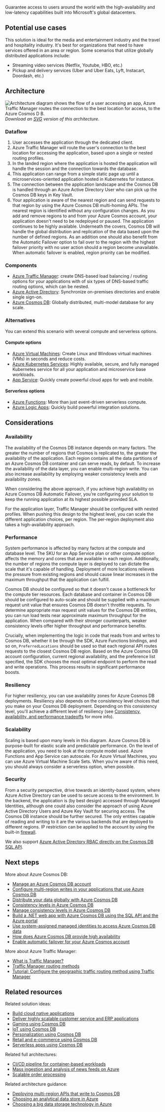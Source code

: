 Guarantee access to users around the world with the high-availability and low-latency capabilities built into Microsoft's global datacenters.

## Potential use cases

This solution is ideal for the media and entertainment industry and the travel and hospitality industry. It's best for organizations that need to have services offered in an area or region. Some scenarios that utilize globally distributed applications include:

- Streaming video services (Netflix, Youtube, HBO, etc.)
- Pickup and delivery services (Uber and Uber Eats, Lyft, Instacart, Doordash, etc.)

## Architecture

![Architecture diagram shows the flow of a user accessing an app, Azure Traffic Manager routes the connection to the best location for access, to the Azure Cosmos D B. ](../media/globally-distributed-mission-critical-applications-using-cosmos-db.png)
<br /> *Download an [SVG](../media/globally-distributed-mission-critical-applications-using-cosmos-db.svg) version of this architecture.*

### Dataflow

1. User accesses the application through the dedicated client.
1. Azure Traffic Manager will route the user's connection to the best location for accessing the application, based upon a single or nested routing profiles.
1. In the landed region where the application is hosted the application will handle the session and the connection towards the database.
1. This application can range from a simple static page up until a microservices-oriented application hosted in Kubernetes for instance.
1. The connection between the application landscape and the Cosmos DB is handled through an Azure Active Directory User who can pick up the Cosmos DB keys in Key Vault.
1. Your application is aware of the nearest region and can send requests to that region by using the Azure Cosmos DB multi-homing APIs. The nearest region is identified without any configuration changes. As you add and remove regions to and from your Azure Cosmos account, your application doesn't need to be redeployed or paused. The application continues to be highly available. Underneath the covers, Cosmos DB will handle the global distribution and replication of the data based upon the number of defined regions. As an addition one should also benefit from the Automatic Failover option to fail over to the region with the highest failover priority with no user action should a region become unavailable. When automatic failover is enabled, region priority can be modified.

### Components

* [Azure Traffic Manager](https://azure.microsoft.com/services/traffic-manager): create DNS-based load balancing / routing options for your applications with of six types of DNS-based traffic routing options, which can be nested.
* [Azure Active Directory](https://azure.microsoft.com/services/active-directory): Synchronize on-premises directories and enable single sign-on.
* [Azure Cosmos DB](https://azure.microsoft.com/services/cosmos-db): Globally distributed, multi-model database for any scale.

### Alternatives

You can extend this scenario with several compute and serverless options.

#### Compute options

* [Azure Virtual Machines](https://azure.microsoft.com/services/virtual-machines): Create Linux and Windows virtual machines (VMs) in seconds and reduce costs.
* [Azure Kubernetes Services](https://azure.microsoft.com/services/kubernetes-service): Highly available, secure, and fully managed Kubernetes service for all your application and microservice base workloads.
* [App Service](https://azure.microsoft.com/services/app-service): Quickly create powerful cloud apps for web and mobile.

#### Serverless options

* [Azure Functions](https://azure.microsoft.com/services/functions): More than just event-driven serverless compute.
* [Azure Logic Apps](https://azure.microsoft.com/services/logic-apps): Quickly build powerful integration solutions.

## Considerations

### Availability

The availability of the Cosmos DB instance depends on many factors. The greater the number of regions that Cosmos is replicated to, the greater the availability of the application. Each region contains all the data partitions of an Azure Cosmos DB container and can serve reads, by default. To increase the availability of the data layer, you can enable multi-region write. You can also increase availability by employing weaker consistency levels and availability zones.

When considering the above approach, if you achieve high availability on Azure Cosmos DB Automatic Failover, you're configuring your solution to keep the running application at its highest possible provided SLA.

For the application layer, Traffic Manager should be configured with nested profiles. When pushing this design to the highest level, you can scale the different application choices, per region. The per-region deployment also takes a high-availability approach.

### Performance

System performance is affected by many factors at the compute and database level. The SKU for an App Service plan or other compute option affects the memory and cores that are available in each region. Additionally, the number of regions the compute layer is deployed to can dictate the scale that it's capable of handling. Deployment of more locations relieves the pressure from existing regions and should cause linear increases in the maximum throughput that the application can fulfill.

Cosmos DB should be configured so that it doesn't cause a bottleneck for the compute tier resources. Each database and container in Cosmos DB should be configured to auto-scale and should be supplied with a maximum request unit value that ensures Cosmos DB doesn't throttle requests. To determine appropriate max request unit values for the Cosmos DB entities, you can run load tests near approximate maximum throughput for the application. When compared with their stronger counterparts, weaker consistency levels offer higher throughput and performance benefits.

Crucially, when implementing the logic in code that reads from and writes to Cosmos DB, whether it be through the SDK, Azure Functions bindings, and so on, `PreferredLocations` should be used so that each regional API routes requests to the closest Cosmos DB region. Based on the Azure Cosmos DB account configuration, current regional availability, and the preference list specified, the SDK chooses the most optimal endpoint to perform the read and write operations. This process results in significant performance boosts.

### Resiliency

For higher resiliency, you can use availability zones for Azure Cosmos DB deployments. Resiliency also depends on the consistency level choices that you make on your Cosmos DB deployment. Depending on this consistency level, you'll achieve a different level of resiliency (see [Consistency, availability, and performance tradeoffs](/azure/cosmos-db/consistency-levels) for more info).

### Scalability

Scaling is based upon many levels in this diagram. Azure Cosmos DB is purpose-built for elastic scale and predictable performance. On the level of the application, you need to look at the compute model used. Azure Functions and App Service can autoscale. For Azure Virtual Machines, you can use Azure Virtual Machine Scale Sets. When you're aware of this need, you should always consider a serverless option, when possible.

### Security

From a security perspective, drive towards an identity-based system, where Azure Active Directory can be used to secure access to the environment. In the backend, the application is (by best design) accessed through Managed Identities, although one could also consider the approach of using Azure Active Directory Users and Azure Key Vault for securing access. The Cosmos DB instance should be further secured. The only entities capable of reading and writing to it are the various backends that are deployed to different regions. IP restriction can be applied to the account by using the built-in [firewall](/azure/cosmos-db/how-to-configure-firewall).

We also support [Azure Active Directory RBAC directly on the Cosmos DB SQL API](/azure/cosmos-db/how-to-setup-rbac).

## Next steps

More about Azure Cosmos DB:

* [Manage an Azure Cosmos DB account](/azure/cosmos-db/how-to-manage-database-account)
* [Configure multi-region writes in your applications that use Azure Cosmos DB](/azure/cosmos-db/how-to-multi-master)
* [Distribute your data globally with Azure Cosmos DB](/azure/cosmos-db/distribute-data-globally)
* [Consistency levels in Azure Cosmos DB](/azure/cosmos-db/consistency-levels)
* [Manage consistency levels in Azure Cosmos DB](/azure/cosmos-db/how-to-manage-consistency)
* [Build a .NET web app with Azure Cosmos DB using the SQL API and the Azure portal](/azure/cosmos-db/create-sql-api-dotnet)
* [Use system-assigned managed identities to access Azure Cosmos DB data](/azure/cosmos-db/managed-identity-based-authentication)
* [How does Azure Cosmos DB provide high availability](/azure/cosmos-db/high-availability)
* [Enable automatic failover for your Azure Cosmos account](/azure/cosmos-db/how-to-manage-database-account#automatic-failover)

More about Azure Traffic Manager:

* [What is Traffic Manager?](/azure/traffic-manager/traffic-manager-overview)
* [Traffic Manager routing methods](/azure/traffic-manager/traffic-manager-routing-methods)
* [Tutorial: Configure the geographic traffic routing method using Traffic Manager](/azure/traffic-manager/traffic-manager-configure-geographic-routing-method)

## Related resources

Related solution ideas:

* [Build cloud native applications](./cloud-native-apps.yml)
* [Deliver highly scalable customer service and ERP applications](./erp-customer-service.yml)
* [Gaming using Cosmos DB](./gaming-using-cosmos-db.yml)
* [IoT using Cosmos DB](./iot-using-cosmos-db.yml)
* [Personalization using Cosmos DB](./personalization-using-cosmos-db.yml)
* [Retail and e-commerce using Cosmos DB](./retail-and-e-commerce-using-cosmos-db.yml)
* [Serverless apps using Cosmos DB](./serverless-apps-using-cosmos-db.yml)

Related full architectures:

* [CI/CD pipeline for container-based workloads](../../example-scenario/apps/devops-with-aks.yml)
* [Mass ingestion and analysis of news feeds on Azure](../../example-scenario/ai/news-feed-ingestion-and-near-real-time-analysis.yml)
* [Scalable order processing](../../example-scenario/data/ecommerce-order-processing.yml)

Related architecture guidance:

* [Deploying multi-region APIs that write to Cosmos DB](../../patterns/geodes.yml)
* [Choosing an analytical data store in Azure](../../data-guide/technology-choices/analytical-data-stores.md)
* [Choosing a big data storage technology in Azure](../../data-guide/technology-choices/data-storage.md)
